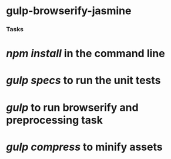 gulp-browserify-jasmine
=======================
###  Tasks
#  *npm install* in the command line
#  *gulp specs* to run the unit tests
#  *gulp* to run browserify and preprocessing task
#  *gulp compress* to minify assets
